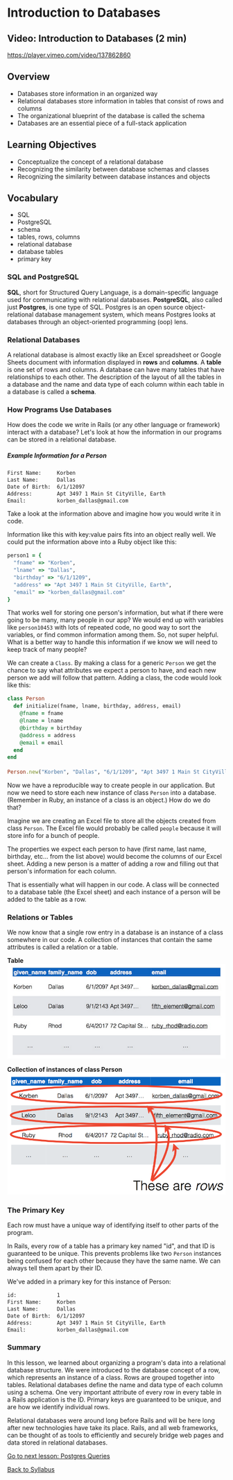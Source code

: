 # Introduction to Databases

## Video: Introduction to Databases (2 min)
https://player.vimeo.com/video/137862860

## Overview
- Databases store information in an organized way
- Relational databases store information in tables that consist of rows and columns
- The organizational blueprint of the database is called the schema
- Databases are an essential piece of a full-stack application

## Learning Objectives
- Conceptualize the concept of a relational database
- Recognizing the similarity between database schemas and classes
- Recognizing the similarity between database instances and objects

## Vocabulary
- SQL
- PostgreSQL
- schema
- tables, rows, columns
- relational database
- database tables
- primary key


### SQL and PostgreSQL
**SQL**, short for Structured Query Language, is a domain-specific language used for communicating with relational databases. **PostgreSQL**, also called just **Postgres**, is one type of SQL. Postgres is an open source object-relational database management system, which means Postgres looks at databases through an object-oriented programming (oop) lens.

### Relational Databases
A relational database is almost exactly like an Excel spreadsheet or Google Sheets document with information displayed in **rows** and **columns**. A **table** is one set of rows and columns. A database can have many tables that have relationships to each other. The description of the layout of all the tables in a database and the name and data type of each column within each table in a database is called a **schema**.

### How Programs Use Databases
How does the code we write in Rails (or any other language or framework) interact with a database? Let's look at how the information in our programs can be stored in a relational database.

##### Example Information for a Person
```
First Name:     Korben
Last Name:      Dallas
Date of Birth:  6/1/12097
Address:        Apt 3497 1 Main St CityVille, Earth
Email:          korben_dallas@gmail.com
```

Take a look at the information above and imagine how you would write it in code.

Information like this with key:value pairs fits into an object really well. We could put the information above into a Ruby object like this:

```ruby
person1 = {
  "fname" => "Korben",
  "lname" => "Dallas",
  "birthday" => "6/1/1209",
  "address" => "Apt 3497 1 Main St CityVille, Earth",
  "email" => "korben_dallas@gmail.com"
}
```

That works well for storing one person's information, but what if there were going to be many, many people in our app? We would end up with variables like `person10453` with lots of repeated code, no good way to sort the variables, or find common information among them. So, not super helpful. What is a better way to handle this information if we know we will need to keep track of many people?

We can create a `Class`. By making a class for a generic `Person` we get the chance to say what attributes we expect a person to have, and each new person we add will follow that pattern. Adding a class, the code would look like this:

```Ruby
class Person
  def initialize(fname, lname, birthday, address, email)
    @fname = fname
    @lname = lname
    @birthday = birthday
    @address = address
    @email = email
  end
end

Person.new("Korben", "Dallas", "6/1/1209", "Apt 3497 1 Main St CityVille, Earth", "korben_dallas@gmail.com")
```
Now we have a reproducible way to create people in our application. But now we need to store each new instance of class `Person` into a database. (Remember in Ruby, an instance of a class is an object.) How do we do that?

Imagine we are creating an Excel file to store all the objects created from class `Person`. The Excel file would probably be called `people` because it will store info for a bunch of people.

The properties we expect each person to have (first name, last name, birthday, etc... from the list above) would become the columns of our Excel sheet. Adding a new person is a matter of adding a row and filling out that person's information for each column.

That is essentially what will happen in our code. A class will be connected to a database table (the Excel sheet) and each instance of a person will be added to the table as a row.

### Relations or Tables
We now know that a single row entry in a database is an instance of a class somewhere in our code. A collection of instances that contain the same attributes is called a relation or a table.

**Table**
![table](./assets/intro-to-databases/this-is-a-table.png)

**Collection of instances of class Person**
![table](./assets/intro-to-databases/rows.png)


### The Primary Key
Each row must have a unique way of identifying itself to other parts of the program.

In Rails, every row of a table has a primary key named "id", and that ID is guaranteed to be unique. This prevents problems like two `Person` instances being confused for each other because they have the same name. We can always tell them apart by their ID.

We've added in a primary key for this instance of Person:
```
id:             1
First Name:     Korben
Last Name:      Dallas
Date of Birth:  6/1/12097
Address:        Apt 3497 1 Main St CityVille, Earth
Email:          korben_dallas@gmail.com
```

### Summary
In this lesson, we learned about organizing a program's data into a relational database structure. We were introduced to the database concept of a row, which represents an instance of a class. Rows are grouped together into tables. Relational databases define the name and data type of each column using a schema. One very important attribute of every row in every table in a Rails application is the ID.  Primary keys are guaranteed to be unique, and are how we identify individual rows.

Relational databases were around long before Rails and will be here long after new technologies have take its place. Rails, and all web frameworks, can be thought of as tools to efficiently and securely bridge web pages and data stored in relational databases.

[Go to next lesson: Postgres Queries](./queries.md)

[Back to Syllabus](../README.md)
